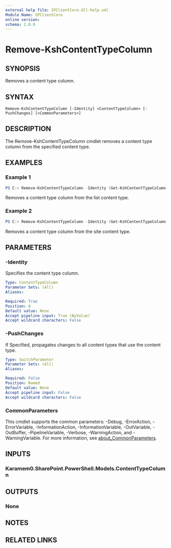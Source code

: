 ```yaml
---
external help file: SPClientCore.dll-help.xml
Module Name: SPClientCore
online version:
schema: 2.0.0
---
```


# Remove-KshContentTypeColumn

## SYNOPSIS
Removes a content type column.

## SYNTAX

```
Remove-KshContentTypeColumn [-Identity] <ContentTypeColumn> [-PushChanges] [<CommonParameters>]
```

## DESCRIPTION
The Remove-KshContentTypeColumn cmdlet removes a content type column from the specified content type.

## EXAMPLES

### Example 1
```powershell
PS C:> Remove-KshContentTypeColumn -Identity (Get-KshContentTypeColumn -ContentType (Get-KshContentType -List (Get-KshList -ListTitle 'Announcements') -ContentTypeId '0x0100EFB1758564C77D448177233D1199B912000A210B1C5CBC634C849328008B1CC306') -Column (Get-KshColumn -List (Get-KshList -ListTitle 'Announcements') -ColumnTitle 'Remarks'))
```

Removes a content type column from the list content type.

### Example 2
```powershell
PS C:> Remove-KshContentTypeColumn -Identity (Get-KshContentTypeColumn -ContentType (Get-KshContentType -ContentTypeId '0x0100EFB1758564C77D448177233D1199B912') -Column (Get-KshColumn -ColumnTitle 'Remarks')) -PushChanges
```

Removes a content type column from the site content type.

## PARAMETERS

### -Identity
Specifies the content type column.

```yaml
Type: ContentTypeColumn
Parameter Sets: (All)
Aliases:

Required: True
Position: 0
Default value: None
Accept pipeline input: True (ByValue)
Accept wildcard characters: False
```

### -PushChanges
If Specified, propagates changes to all content types that use the content type.

```yaml
Type: SwitchParameter
Parameter Sets: (All)
Aliases:

Required: False
Position: Named
Default value: None
Accept pipeline input: False
Accept wildcard characters: False
```

### CommonParameters
This cmdlet supports the common parameters: -Debug, -ErrorAction, -ErrorVariable, -InformationAction, -InformationVariable, -OutVariable, -OutBuffer, -PipelineVariable, -Verbose, -WarningAction, and -WarningVariable. For more information, see [about_CommonParameters](http://go.microsoft.com/fwlink/?LinkID=113216).

## INPUTS

### Karamem0.SharePoint.PowerShell.Models.ContentTypeColumn

## OUTPUTS

### None

## NOTES

## RELATED LINKS
